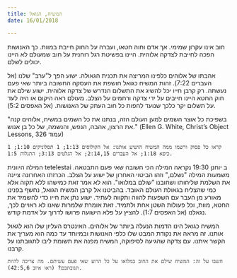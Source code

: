 ```yaml
---
title: המשיח, הגואל
date: 16/01/2018

---
```


חוב אינו עקרון שמימי. אך אדם וחוה חטאו, ועברה על החוק חייבת במוות. כך האנושות הפכה לחייבת לצדקה אלוהית. היינו בפשיטת רגל רוחנית על חוב שמעולם לא היינו יכולים לשלם.

אהבתו של אלוהים כלפינו המריצה את תכנית הגאולה. ישוע הפך ל"ערב" שלנו (אל העברים 7:22). זהות המשיח כגואל חושפת את העסקה החשובה ביותר שאי פעם נעשתה. רק קרבן חייו יכל להשיג את התשלום הנדרש של צדקה אלוהית. ישוע שילם את חוק החטא היינו חייבים על ידי צדקה ורחמים על הצלב. מעולם ראה היקום או היה לעד על תשלום יקר כלכך שנועד לחפות כל חוב העתק של האנושות. (אל האפסים 5:2).

"בשפיכת כל אוצר השמים למען העולם הזה, בנתנו את כל השמים במשיח, אלוהים קנה את הרצון, אהבה, הנפש, והנשמה, של כל בן אנוש." (Ellen G. White, Christ’s Object Lessons, עמוד 326)

`קראו כל פסוק ורשמו ממה המשיח הושיע אותנו: אל הקולוסים 1:13; 1 תסלוניקים 1:10; 1 כיפא 1:18; אל העברים 2:14,15; אל הגלטים 3:13; התגלות 1:5.`

המילה היוונית tetelestai ב יוחנן 19:30 נקראה המילה הכי חשובה שאי פעם התבטאה. משמעות המילה "נשלם," וזהו הביטוי האחרון של ישוע על הצלב. הכרזתו האחרונה ציינה את השלמת שליחותו ושחובנו "שולם במלואו". הוא לא אמר זאת כמישהו ללא תקוה אלא כמי שהצליח בגאולת העולם האובד. בהביטנו אל קרבן המשיח הגואל, נחשף בפנינו מאורע מן העבר עם השפעות להווה ותקווה לעתיד. ישוע נתן את חייו כדי להשמיד את החטא, מוות, וכל פעולות השטן אחת ולתמיד. זאת אומרת שלמרות שאנו לא ראויים לכך, נגאלנו (אל האפסים 1:7). להציץ על פלא הישועה פרושו לדרוך על אדמת קודש. 

המשיח כגואל הינו הדמות הנעלה ביותר של אלוהים. האינטרס העליון שלו הוא לגאול אותנו. זה מראה את נקודת המבט שלו כלפי האנושות ובמיוחד עד כמה הוא מעריך את הקשר איתנו. עם צדקה שהגיעה לסיפוקה, המשיח מפנה את תשומת ליבו לתגובתנו על קרבנו.

`חשבו על זה: המשיח שילם את החוב במלואו על כל הרוע שאי פעם עשיתם. מה צריכה להיות תגובתכם? (ראו איוב 42:5,6).`